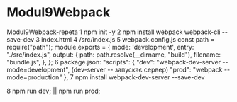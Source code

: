 # Modul9Webpack

Modul9Webpack-repeta
1
npm init -y
2
npm install webpack webpack-cli --save-dev
3
index.html
4
/src/index.js
5
webpack.config.js
const path = require("path");
module.exports = {
mode: 'development',
entry: "./src/index.js",
output: {
path: path.resolve(\_\_dirname, "build"),
filename: "bundle.js",
},
};
6
package.json:
"scripts": {
  "dev": "webpack-dev-server --mode=development", (dev-server -- запускає сервер)
"prod": "webpack --mode=production"
},
7
npm install webpack-dev-server --save-dev

8
npm run dev; ||
npm run prod;